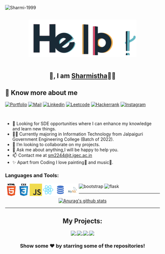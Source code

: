 
<p align="left"> <img src="https://komarev.com/ghpvc/?username=Sharmi-1999" alt="Sharmi-1999" /> </p>

<p align="center">
<br><img src="hello.gif" width="350px"><br><br>
</p>

<h2 align="center"> 👋, I am <a href="https://sharmistha.herokuapp.com/">Sharmistha</a>👨‍💻</h2> 

## 🔗 Know more about me 

[![Portfolio](https://img.shields.io/badge/-Portfolio-black?style=for-the-badge&logo=google-chrome&logoColor=white)](https://sharmistha.herokuapp.com/)
[![Mail](https://img.shields.io/badge/-Say%20Hi!-black?style=for-the-badge&logo=gmail)](mailto:sm2244@it.jgec.ac.in)
[![Linkedin](https://img.shields.io/badge/-Sharmistha-black?style=for-the-badge&logo=Linkedin)](https://www.linkedin.com/in/sharmistha-mandal-636744194/)
[![Leetcode](https://img.shields.io/badge/-meSharmistha-black?style=for-the-badge&logo=Leetcode)](https://leetcode.com/user3534g/)
[![Hackerrank](https://img.shields.io/badge/-SHARMISTHA-black?style=for-the-badge&logo=Hackerrank)](https://www.hackerrank.com/sharmistha_m99)
[![Instagram](https://img.shields.io/badge/-@sharmistha-black?style=for-the-badge&logo=instagram)](https://www.instagram.com/sharmistha.___/)


<!--
**Sharmi-1999/Sharmi-1999** is a ✨ _special_ ✨ repository because its `README.md` (this file) appears on your GitHub profile.-->
<br />

- 🎯 Looking for SDE opportunities where I can enhance my knowledge and learn new things.
- 👨‍🎓 Currently majoring in Information Technology from Jalpaiguri Government Engineering College (Batch of 2022).
- 👯 I’m looking to collaborate on my projects.
- 💬 Ask me about anything,I will be happy to help you. 
- 📫 Contact me at sm2244@it.jgec.ac.in
- ✨ Apart from Coding I love painting🎨 and music🎵.


<!--- 😄 Pronouns: ...

-->
### Languages and Tools:
<p align="left"> 
  <img align="left" alt="HTML5" width="40px" src="https://raw.githubusercontent.com/github/explore/80688e429a7d4ef2fca1e82350fe8e3517d3494d/topics/html/html.png" />
<img align="left" alt="CSS3" width="40px" src="https://raw.githubusercontent.com/github/explore/80688e429a7d4ef2fca1e82350fe8e3517d3494d/topics/css/css.png" />

<img align="left" alt="JavaScript" width="40px" src="https://raw.githubusercontent.com/github/explore/80688e429a7d4ef2fca1e82350fe8e3517d3494d/topics/javascript/javascript.png" />
<img align="left" alt="React" width="40px" src="https://raw.githubusercontent.com/github/explore/80688e429a7d4ef2fca1e82350fe8e3517d3494d/topics/react/react.png" />
<img align="left" alt="SQL" width="40px" src="https://raw.githubusercontent.com/github/explore/80688e429a7d4ef2fca1e82350fe8e3517d3494d/topics/sql/sql.png" />
<img align="left" alt="MySQL" width="40px" src="https://raw.githubusercontent.com/github/explore/80688e429a7d4ef2fca1e82350fe8e3517d3494d/topics/mysql/mysql.png" />

 <img src="https://www.vectorlogo.zone/logos/getbootstrap/getbootstrap-icon.svg" alt="bootstrap" width="40px" height="40px"/> <img src="https://www.vectorlogo.zone/logos/pocoo_flask/pocoo_flask-icon.svg" alt="flask" width="40px" height="40px"/></p>

<hr />

<div align="center">
<a href="https://github.com/anuraghazra/github-readme-stats">
  <img align="center" src="https://github-readme-stats.anuraghazra1.vercel.app/api?username=Sharmi-1999&show_icons=true&include_all_commits=true&theme=radical" alt="Anurag's github stats" />
</a>
  </div>
  <!--**Visitors Count**

![VisitorCount](https://profile-counter.glitch.me/{Sharmi-1999}/count.svg)

📫 Contact me at sm2244@it.jgec.ac.in

😄 Pronouns: She/her

⚡ Fun fact: I love eating foods.
</div>-->

<hr />
<b><h2 align="center">My Projects:</h2></b>
<center>
<a href="https://github.com/Sharmi-1999/sharmistha_portfolio">
  <img align="center" src="https://github-readme-stats.vercel.app/api/pin/?username=Sharmi-1999&repo=sharmistha_portfolio&theme=solarized-light&layout=compact" />
</a>
  <a href="https://github.com/Sharmi-1999/Covarate">
  <img align="center" src="https://github-readme-stats.vercel.app/api/pin/?username=Sharmi-1999&repo=Covarate&theme=gruvbox&layout=compact" />
</a>
<a href="https://github.com/Sharmi-1999/Mayo-momo">
  <img align="center" src="https://github-readme-stats.vercel.app/api/pin/?username=Sharmi-1999&repo=Mayo-momo&theme=dracula&layout=compact" />
</a>

<a href="https://github.com/Sharmi-1999/EDC_JGEC">
  <img align="center" src="https://github-readme-stats.vercel.app/api/pin/?username=Sharmi-1999&repo=EDC_JGEC&theme=solarized-light&layout=compact" />
  </a>
</center>

<div align="center">

### Show some ❤️ by starring some of the repositories!

</div>


